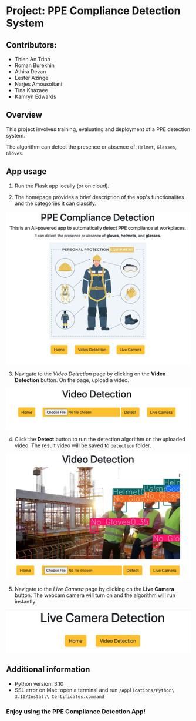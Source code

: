 # Project: PPE Compliance Detection System

## Contributors:
* Thien An Trinh
* Roman Burekhin
* Athira Devan
* Lester Azinge
* Narjes Amousoltani
* Tina Khazaee
* Kamryn Edwards

## Overview
This project involves training, evaluating and deployment of a PPE detection system. 

The algorithm can detect the presence or absence of: `Helmet`, `Glasses`, `Gloves`.

## App usage
1. Run the Flask app locally (or on cloud).

2. The homepage provides a brief description of the app's functionalites and the categories it can classify.  

![app interface](supporting/homepage.png)

3. Navigate to the *Video Detection* page by clicking on the **Video Detection** button. On the page, upload a video.

![video detection page](supporting/videodetectionpage.png)

4. Click the **Detect** button to run the detection algorithm on the uploaded video. The result video will be saved to `detection` folder.

![detection on video](supporting/videodetectionpage2.png)

5. Navigate to the *Live Camera* page by clicking on the **Live Camera** button. The webcam camera will turn on and the algorithm will run instantly.

![live camera](supporting/livecamerapage.png)

## Additional information
* Python version: 3.10
* SSL error on Mac: open a terminal and run `/Applications/Python\ 3.10/Install\ Certificates.command`

### Enjoy using the PPE Compliance Detection App!

